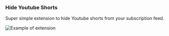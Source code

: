 ### Hide Youtube Shorts

Super simple extension to hide Youtube shorts from your subscription feed.

![Example of extension](https://i.imgur.com/VmCP71X.gif)
